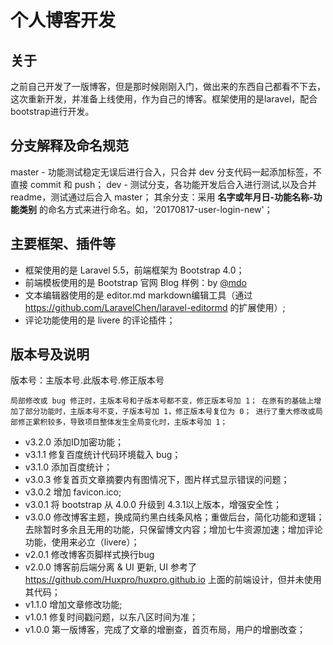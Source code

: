 # 个人博客开发

## 关于
之前自己开发了一版博客，但是那时候刚刚入门，做出来的东西自己都看不下去，这次重新开发，并准备上线使用，作为自己的博客。框架使用的是laravel，配合bootstrap进行开发。

## 分支解释及命名规范
master - 功能测试稳定无误后进行合入，只合并 dev 分支代码一起添加标签，不直接 commit 和 push；
dev - 测试分支，各功能开发后合入进行测试,以及合并 readme，测试通过后合入 master；
其余分支：采用 **名字或年月日-功能名称-功能类别** 的命名方式来进行命名。如，'20170817-user-login-new'；

## 主要框架、插件等
* 框架使用的是 Laravel 5.5，前端框架为 Bootstrap 4.0；
* 前端模板使用的是 Bootstrap 官网 Blog 样例：by <a href="https://twitter.com/mdo">@mdo</a>
* 文本编辑器使用的是 editor.md markdown编辑工具（通过 https://github.com/LaravelChen/laravel-editormd 的扩展使用）;
* 评论功能使用的是 livere 的评论插件；

## 版本号及说明
版本号：主版本号.此版本号.修正版本号

`
局部修改或 bug 修正时，主版本号和子版本号都不变，修正版本号加 1；
在原有的基础上增加了部分功能时，主版本号不变，子版本号加 1，修正版本号复位为 0；
进行了重大修改或局部修正累积较多，导致项目整体发生全局变化时，主版本号加 1；
`

* v3.2.0 添加ID加密功能；
* v3.1.1 修复百度统计代码环境载入 bug；
* v3.1.0 添加百度统计；
* v3.0.3 修复首页文章摘要内有图情况下，图片样式显示错误的问题；
* v3.0.2 增加 favicon.ico;
* v3.0.1 将 bootstrap 从 4.0.0 升级到 4.3.1以上版本，增强安全性；
* v3.0.0 修改博客主题，换成简约黑白线条风格；重做后台，简化功能和逻辑；去除暂时多余且无用的功能，只保留博文内容；增加七牛资源加速；增加评论功能，使用来必立（livere）；
* v2.0.1 修改博客页脚样式换行bug
* v2.0.0 博客前后端分离 & UI 更新, UI 参考了 https://github.com/Huxpro/huxpro.github.io 上面的前端设计，但并未使用其代码；
* v1.1.0 增加文章修改功能;
* v1.0.1 修复时间戳问题，以东八区时间为准；
* v1.0.0 第一版博客，完成了文章的增删查，首页布局，用户的增删改查；

